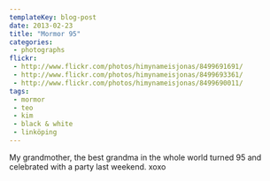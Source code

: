 ```yaml
---
templateKey: blog-post
date: 2013-02-23
title: "Mormor 95"
categories:
 - photographs
flickr:
 - http://www.flickr.com/photos/himynameisjonas/8499691691/
 - http://www.flickr.com/photos/himynameisjonas/8499693361/
 - http://www.flickr.com/photos/himynameisjonas/8499690011/
tags:
 - mormor
 - teo
 - kim
 - black & white
 - linköping
---
```


My grandmother, the best grandma in the whole world turned 95 and celebrated with a party last weekend. xoxo
